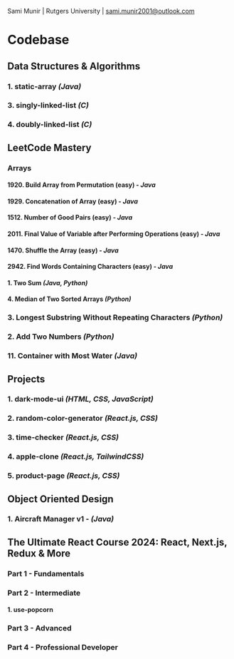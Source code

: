 Sami Munir | Rutgers University | sami.munir2001@outlook.com

# Codebase

## Data Structures & Algorithms

### 1. static-array _(Java)_

### 3. singly-linked-list _(C)_

### 4. doubly-linked-list _(C)_

## LeetCode Mastery

### Arrays

#### 1920. Build Array from Permutation (easy) - _Java_

#### 1929. Concatenation of Array (easy) - _Java_

#### 1512. Number of Good Pairs (easy) - _Java_

#### 2011. Final Value of Variable after Performing Operations (easy) - _Java_

#### 1470. Shuffle the Array (easy) - _Java_

#### 2942. Find Words Containing Characters (easy) - _Java_

#### 1. Two Sum _(Java, Python)_

#### 4. Median of Two Sorted Arrays _(Python)_

### 3. Longest Substring Without Repeating Characters _(Python)_

### 2. Add Two Numbers _(Python)_

### 11. Container with Most Water _(Java)_

## Projects

### 1. dark-mode-ui _(HTML, CSS, JavaScript)_

### 2. random-color-generator _(React.js, CSS)_

### 3. time-checker _(React.js, CSS)_

### 4. apple-clone _(React.js, TailwindCSS)_

### 5. product-page _(React.js, CSS)_

## Object Oriented Design

### 1. Aircraft Manager v1 - _(Java)_

## The Ultimate React Course 2024: React, Next.js, Redux & More

### Part 1 - Fundamentals

### Part 2 - Intermediate

#### 1. use-popcorn

### Part 3 - Advanced

### Part 4 - Professional Developer
